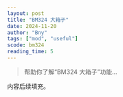 ```yaml
---
layout: post
title: "BM324 大箱子"
date: 2024-11-20
author: "Bny"
tags: ["mod", "useful"]
scode: bm324
reading_time: 5
---
```


> 帮助你了解“BM324 大箱子”功能...

内容后续填充。
